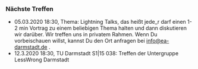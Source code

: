 ### Nächste Treffen

  * 05.03.2020 18:30, Thema: Lightning Talks, das heißt jede_r darf einen 1-2 min Vortrag zu einem beliebigen Thema halten und dann diskutieren wir darüber. Wir treffen uns in privatem Rahmen. Wenn Du vorbeischauen willst, kannst Du den Ort anfragen bei info@ea-darmstadt.de .
  * 12.3.2020 18:30, TU Darmstadt S1|15 038: Treffen der Untergruppe LessWrong Darmstadt 
